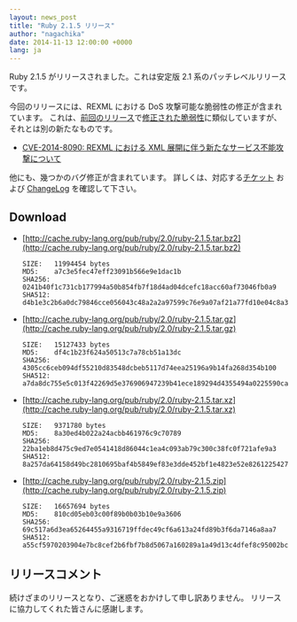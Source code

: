 ```yaml
---
layout: news_post
title: "Ruby 2.1.5 リリース"
author: "nagachika"
date: 2014-11-13 12:00:00 +0000
lang: ja
---
```


Ruby 2.1.5 がリリースされました。これは安定版 2.1 系のパッチレベルリリースです。

今回のリリースには、REXML における DoS 攻撃可能な脆弱性の修正が含まれています。
これは、[前回のリリース](/ja/news/2014/10/27/ruby-2-0-0-p594-is-released/)で[修正された脆弱性](/ja/news/2014/10/27/rexml-dos-cve-2014-8080/)に類似していますが、それとは別の新たなものです。

* [CVE-2014-8090: REXML における XML 展開に伴う新たなサービス不能攻撃について](/ja/news/2014/11/13/rexml-dos-cve-2014-8090/)

他にも、幾つかのバグ修正が含まれています。
詳しくは、対応する[チケット](https://bugs.ruby-lang.org/projects/ruby-21/issues?set_filter=1&amp;status_id=5) および [ChangeLog](http://svn.ruby-lang.org/repos/ruby/tags/v2_1_5/ChangeLog) を確認して下さい。

## Download

* [http://cache.ruby-lang.org/pub/ruby/2.0/ruby-2.1.5.tar.bz2](http://cache.ruby-lang.org/pub/ruby/2.0/ruby-2.1.5.tar.bz2)

      SIZE:   11994454 bytes
      MD5:    a7c3e5fec47eff23091b566e9e1dac1b
      SHA256: 0241b40f1c731cb177994a50b854fb7f18d4ad04dcefc18acc60af73046fb0a9
      SHA512: d4b1e3c2b6a0dc79846cce056043c48a2a2a97599c76e9a07af21a77fd10e04c8a34f3a60b6975181bff17b2c452af874fa073ad029549f3203e59095ab70196

* [http://cache.ruby-lang.org/pub/ruby/2.0/ruby-2.1.5.tar.gz](http://cache.ruby-lang.org/pub/ruby/2.0/ruby-2.1.5.tar.gz)

      SIZE:   15127433 bytes
      MD5:    df4c1b23f624a50513c7a78cb51a13dc
      SHA256: 4305cc6ceb094df55210d83548dcbeb5117d74eea25196a9b14fa268d354b100
      SHA512: a7da8dc755e5c013f42269d5e376906947239b41ece189294d4355494a0225590ca73b85261ddd60292934a8c432231c2308ecfa137ed9e347e68a2c1fc866c8

* [http://cache.ruby-lang.org/pub/ruby/2.0/ruby-2.1.5.tar.xz](http://cache.ruby-lang.org/pub/ruby/2.0/ruby-2.1.5.tar.xz)

      SIZE:   9371780 bytes
      MD5:    8a30ed4b022a24acbb461976c9c70789
      SHA256: 22ba1eb8d475c9ed7e0541418d86044c1ea4c093ab79c300c38fc0f721afe9a3
      SHA512: 8a257da64158d49bc2810695baf4b5849ef83e3dde452bf1e4823e52e8261225427d729fce2fb4e9b53d6d17ca9c96d491f242535c2f963738b74f90944e2a0b

* [http://cache.ruby-lang.org/pub/ruby/2.0/ruby-2.1.5.zip](http://cache.ruby-lang.org/pub/ruby/2.0/ruby-2.1.5.zip)

      SIZE:   16657694 bytes
      MD5:    810cd05eb03c00f89b0b03b10e9a3606
      SHA256: 69c517a6d3ea65264455a9316719ffdec49cf6a613a24fd89b3f6da7146a8aa7
      SHA512: a55cf5970203904e7bc8cef2b6fbf7b8d5067a160289a1a49d13c4dfef8c95002bcdf697f5d04d420ef663efad5ee80d5a9e4e7445c4db9a02f9cbc9e4b8444e

## リリースコメント

続けざまのリリースとなり、ご迷惑をおかけして申し訳ありません。
リリースに協力してくれた皆さんに感謝します。
